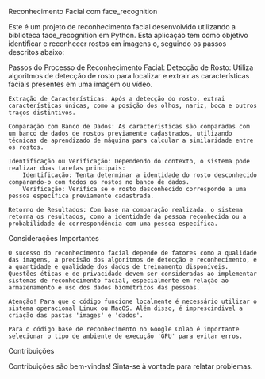 Reconhecimento Facial com face_recognition

Este é um projeto de reconhecimento facial desenvolvido utilizando a biblioteca face_recognition em Python. Esta aplicação tem como objetivo identificar e reconhecer rostos em imagens o, seguindo os passos descritos abaixo:

Passos do Processo de Reconhecimento Facial:
    Detecção de Rosto: Utiliza algoritmos de detecção de rosto para localizar e extrair as características faciais presentes em uma imagem ou vídeo.

    Extração de Características: Após a detecção do rosto, extrai características únicas, como a posição dos olhos, nariz, boca e outros traços distintivos.

    Comparação com Banco de Dados: As características são comparadas com um banco de dados de rostos previamente cadastrados, utilizando técnicas de aprendizado de máquina para calcular a similaridade entre os rostos.

    Identificação ou Verificação: Dependendo do contexto, o sistema pode realizar duas tarefas principais:
        Identificação: Tenta determinar a identidade do rosto desconhecido comparando-o com todos os rostos no banco de dados.
        Verificação: Verifica se o rosto desconhecido corresponde a uma pessoa específica previamente cadastrada.

    Retorno de Resultados: Com base na comparação realizada, o sistema retorna os resultados, como a identidade da pessoa reconhecida ou a probabilidade de correspondência com uma pessoa específica.

Considerações Importantes

    O sucesso do reconhecimento facial depende de fatores como a qualidade das imagens, a precisão dos algoritmos de detecção e reconhecimento, e a quantidade e qualidade dos dados de treinamento disponíveis.
    Questões éticas e de privacidade devem ser consideradas ao implementar sistemas de reconhecimento facial, especialmente em relação ao armazenamento e uso dos dados biométricos das pessoas.

    Atenção! Para que o código funcione localmente é necessário utilizar o sistema operacional Linux ou MacOS. Além disso, é imprescindivel a criação das pastas 'images' e 'dados'. 
    
    Para o código base de reconhecimento no Google Colab é importante selecionar o tipo de ambiente de execução 'GPU' para evitar erros. 

Contribuições

Contribuições são bem-vindas! Sinta-se à vontade para relatar problemas. 
